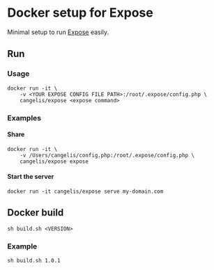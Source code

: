 # Docker setup for Expose

Minimal setup to run [Expose](https://github.com/beyondcode/expose) easily.

## Run

### Usage

```
docker run -it \
    -v <YOUR EXPOSE CONFIG FILE PATH>:/root/.expose/config.php \
    cangelis/expose <expose command>
```

### Examples

#### Share

```
docker run -it \
    -v /Users/cangelis/config.php:/root/.expose/config.php \
    cangelis/expose expose
```

#### Start the server

```
docker run -it cangelis/expose serve my-domain.com
```

## Docker build

```
sh build.sh <VERSION>
```

### Example

```
sh build.sh 1.0.1
```
